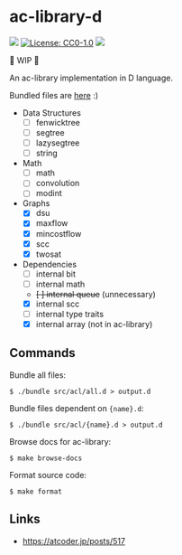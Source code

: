# ac-library-d

[![](https://github.com/arkark/ac-library-d/workflows/D/badge.svg)](https://github.com/arkark/ac-library-d/actions)
[![License: CC0-1.0](https://img.shields.io/badge/License-CC0%201.0-lightgrey.svg)](http://creativecommons.org/publicdomain/zero/1.0/)
[![](https://tokei.rs/b1/github/arkark/ac-library-d)](https://github.com/arkark/ac-library-d)

:construction: WIP :construction:

An ac-library implementation in D language.

Bundled files are [here](https://github.com/arkark/ac-library-d/tree/bundle) :)

- Data Structures
    - [ ] fenwicktree
    - [ ] segtree
    - [ ] lazysegtree
    - [ ] string
- Math
    - [ ] math
    - [ ] convolution
    - [ ] modint
- Graphs
    - [x] dsu
    - [x] maxflow
    - [x] mincostflow
    - [x] scc
    - [x] twosat
- Dependencies
    - [ ] internal bit
    - [ ] internal math
    - ~~[ ] internal queue~~ (unnecessary)
    - [x] internal scc
    - [ ] internal type traits
    - [x] internal array (not in ac-library)

## Commands

Bundle all files:
```fish
$ ./bundle src/acl/all.d > output.d
```

Bundle files dependent on `{name}.d`:
```fish
$ ./bundle src/acl/{name}.d > output.d
```

Browse docs for ac-library:
```fish
$ make browse-docs
```

Format source code:
```fish
$ make format
```

## Links

- https://atcoder.jp/posts/517
